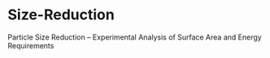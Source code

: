# Size-Reduction
Particle Size Reduction – Experimental Analysis of Surface Area and Energy Requirements
